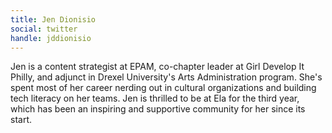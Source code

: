 ```yaml
---
title: Jen Dionisio
social: twitter
handle: jddionisio
---
```


Jen is a content strategist at EPAM, co-chapter leader at Girl Develop It Philly, and adjunct in Drexel University's Arts Administration program. She's spent most of her career nerding out in cultural organizations and building tech literacy on her teams. Jen is thrilled to be at Ela for the third year, which has been an inspiring and supportive community for her since its start.
